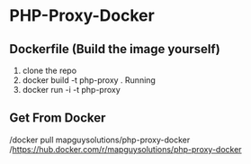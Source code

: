 # PHP-Proxy-Docker


## Dockerfile (Build the image yourself)

1. clone the repo
2. docker build -t php-proxy .
Running 
1. docker run -i -t php-proxy


## Get From Docker
/docker pull mapguysolutions/php-proxy-docker
/https://hub.docker.com/r/mapguysolutions/php-proxy-docker
